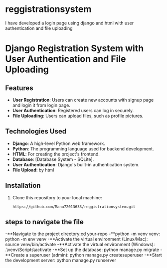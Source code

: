 # reggistrationsystem
I have developed a login page using django and html with user authentication and file uploading
# Django Registration System with User Authentication and File Uploading
## Features
- **User Registration**: Users can create new accounts with signup page and login it from login page.
- **User Authentication**: Registered users can log in securely.
- **File Uploading**: Users can upload files, such as profile pictures.

## Technologies Used
- **Django**: A high-level Python web framework.
- **Python**: The programming language used for backend development.
- **HTML**: For creating the project's frontend.
- **Database**: [Database System -  SQLite].
- **User Authentication**: Django's built-in authentication system.
- **File Upload**: by html

## Installation

1. Clone this repository to your local machine:
   ```shell
   https://github.com/Manu72013633/reggistrationsystem.git
## steps to navigate the file
-**Navigate to the project directory:cd your-repo
-**python -m venv venv: python -m env venv
-**Activate the virtual environment (Linux/Mac): source venv/bin/activate
-**Activate the virtual environment (Windows): .\venv\Scripts\activate
-**Set up the database: python manage.py migrate
-**Create a superuser (admin): python manage.py createsuperuser
-**Start the development server: python manage.py runserver


